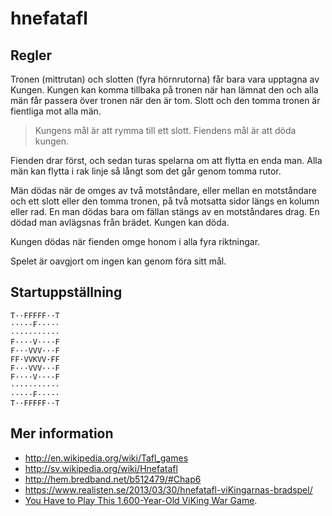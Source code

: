 
hnefatafl
=========


Regler
-----------------

Tronen (mittrutan) och slotten (fyra hörnrutorna) får bara vara upptagna av Kungen. 
Kungen kan komma tillbaka på tronen när han lämnat den och alla män får passera över tronen när den är tom. 
Slott och den tomma tronen är fientliga mot alla män. 

> Kungens mål är att rymma till ett slott. 
> Fiendens mål är att döda kungen. 

Fienden drar först, och sedan turas spelarna om att flytta en enda man. 
Alla män kan flytta i rak linje så långt som det går genom tomma rutor.

Män dödas när de omges av två motståndare, eller mellan en motståndare och ett slott eller den tomma tronen, på två motsatta sidor längs en kolumn eller rad. 
En man dödas bara om fällan stängs av en motståndares drag. 
En dödad man avlägsnas från brädet. 
Kungen kan döda. 

Kungen dödas när fienden omge honom i alla fyra riktningar. 

Spelet är oavgjort om ingen kan genom föra sitt mål. 



Startuppställning
-----------------

    T··FFFFF··T
    ·····F·····
    ···········
    F····V····F
    F···VVV···F
    FF·VVKVV·FF
    F···VVV···F
    F····V····F
    ···········
    ·····F·····
    T··FFFFF··T



Mer information
-----------------

+ <http://en.wikipedia.org/wiki/Tafl_games>
+ <http://sv.wikipedia.org/wiki/Hnefatafl>
+ <http://hem.bredband.net/b512479/#Chap6>
+ <https://www.realisten.se/2013/03/30/hnefatafl-viKingarnas-bradspel/>
+ [You Have to Play This 1,600-Year-Old ViKing War Game](https://medium.com/war-is-boring/cef088ae4e2d).
